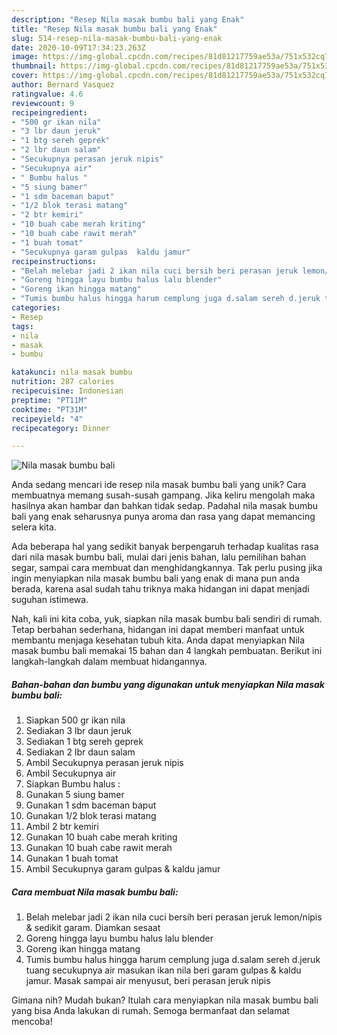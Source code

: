 ```yaml
---
description: "Resep Nila masak bumbu bali yang Enak"
title: "Resep Nila masak bumbu bali yang Enak"
slug: 514-resep-nila-masak-bumbu-bali-yang-enak
date: 2020-10-09T17:34:23.263Z
image: https://img-global.cpcdn.com/recipes/81d81217759ae53a/751x532cq70/nila-masak-bumbu-bali-foto-resep-utama.jpg
thumbnail: https://img-global.cpcdn.com/recipes/81d81217759ae53a/751x532cq70/nila-masak-bumbu-bali-foto-resep-utama.jpg
cover: https://img-global.cpcdn.com/recipes/81d81217759ae53a/751x532cq70/nila-masak-bumbu-bali-foto-resep-utama.jpg
author: Bernard Vasquez
ratingvalue: 4.6
reviewcount: 9
recipeingredient:
- "500 gr ikan nila"
- "3 lbr daun jeruk"
- "1 btg sereh geprek"
- "2 lbr daun salam"
- "Secukupnya perasan jeruk nipis"
- "Secukupnya air"
- " Bumbu halus "
- "5 siung bamer"
- "1 sdm baceman baput"
- "1/2 blok terasi matang"
- "2 btr kemiri"
- "10 buah cabe merah kriting"
- "10 buah cabe rawit merah"
- "1 buah tomat"
- "Secukupnya garam gulpas  kaldu jamur"
recipeinstructions:
- "Belah melebar jadi 2 ikan nila cuci bersih beri perasan jeruk lemon/nipis &amp; sedikit garam. Diamkan sesaat"
- "Goreng hingga layu bumbu halus lalu blender"
- "Goreng ikan hingga matang"
- "Tumis bumbu halus hingga harum cemplung juga d.salam sereh d.jeruk tuang secukupnya air masukan ikan nila beri garam gulpas &amp; kaldu jamur. Masak sampai air menyusut, beri perasan jeruk nipis"
categories:
- Resep
tags:
- nila
- masak
- bumbu

katakunci: nila masak bumbu 
nutrition: 287 calories
recipecuisine: Indonesian
preptime: "PT11M"
cooktime: "PT31M"
recipeyield: "4"
recipecategory: Dinner

---
```



![Nila masak bumbu bali](https://img-global.cpcdn.com/recipes/81d81217759ae53a/751x532cq70/nila-masak-bumbu-bali-foto-resep-utama.jpg)

Anda sedang mencari ide resep nila masak bumbu bali yang unik? Cara membuatnya memang susah-susah gampang. Jika keliru mengolah maka hasilnya akan hambar dan bahkan tidak sedap. Padahal nila masak bumbu bali yang enak seharusnya punya aroma dan rasa yang dapat memancing selera kita.

Ada beberapa hal yang sedikit banyak berpengaruh terhadap kualitas rasa dari nila masak bumbu bali, mulai dari jenis bahan, lalu pemilihan bahan segar, sampai cara membuat dan menghidangkannya. Tak perlu pusing jika ingin menyiapkan nila masak bumbu bali yang enak di mana pun anda berada, karena asal sudah tahu triknya maka hidangan ini dapat menjadi suguhan istimewa.




Nah, kali ini kita coba, yuk, siapkan nila masak bumbu bali sendiri di rumah. Tetap berbahan sederhana, hidangan ini dapat memberi manfaat untuk membantu menjaga kesehatan tubuh kita. Anda dapat menyiapkan Nila masak bumbu bali memakai 15 bahan dan 4 langkah pembuatan. Berikut ini langkah-langkah dalam membuat hidangannya.

<!--inarticleads1-->

##### Bahan-bahan dan bumbu yang digunakan untuk menyiapkan Nila masak bumbu bali:

1. Siapkan 500 gr ikan nila
1. Sediakan 3 lbr daun jeruk
1. Sediakan 1 btg sereh geprek
1. Sediakan 2 lbr daun salam
1. Ambil Secukupnya perasan jeruk nipis
1. Ambil Secukupnya air
1. Siapkan  Bumbu halus :
1. Gunakan 5 siung bamer
1. Gunakan 1 sdm baceman baput
1. Gunakan 1/2 blok terasi matang
1. Ambil 2 btr kemiri
1. Gunakan 10 buah cabe merah kriting
1. Gunakan 10 buah cabe rawit merah
1. Gunakan 1 buah tomat
1. Ambil Secukupnya garam gulpas &amp; kaldu jamur




<!--inarticleads2-->

##### Cara membuat Nila masak bumbu bali:

1. Belah melebar jadi 2 ikan nila cuci bersih beri perasan jeruk lemon/nipis &amp; sedikit garam. Diamkan sesaat
1. Goreng hingga layu bumbu halus lalu blender
1. Goreng ikan hingga matang
1. Tumis bumbu halus hingga harum cemplung juga d.salam sereh d.jeruk tuang secukupnya air masukan ikan nila beri garam gulpas &amp; kaldu jamur. Masak sampai air menyusut, beri perasan jeruk nipis




Gimana nih? Mudah bukan? Itulah cara menyiapkan nila masak bumbu bali yang bisa Anda lakukan di rumah. Semoga bermanfaat dan selamat mencoba!
